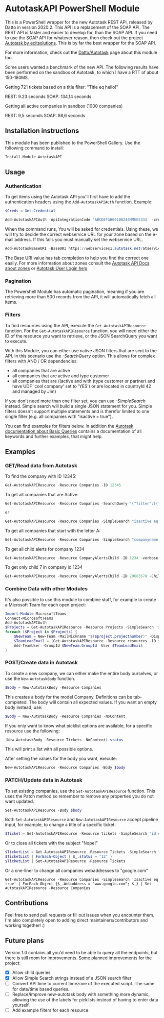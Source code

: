 # AutotaskAPI PowerShell Module

This is a PowerShell wrapper for the new Autotask REST API, released by Datto in version 2020.2. This API is a replacement of the SOAP API. The REST API is faster and easier to develop for, than the SOAP API. If you need to use the SOAP API for whatever reason, then check out the project [Autotask by ecitsolutions](https://github.com/ecitsolutions/Autotask). This is by far the best wrapper for the SOAP API.

For more information, check out the [Datto/Autotask](https://www.datto.com/integrations/lime-networks-b-v-cyberdrain-com) page about this module too.

Some users wanted a benchmark of the new API. The following results have been performed on the sandbox of Autotask, to which I have a RTT of about 150-180MS.

Getting 721 tickets based on a title filter: "Title eq hello!"

REST: 9.23 seconds
SOAP: 134,14 seconds

Getting all active companies in sandbox (1000 companies)

REST: 9,5 seconds
SOAP: 86,6 seconds

## Installation instructions

This module has been published to the PowerShell Gallery. Use the following command to install:  

```powershell
Install-Module AutotaskAPI
```

## Usage

### Authentication

To get items using the Autotask API you'll first have to add the authentication headers using the `Add-AutotaskAPIAuth` function. Example:

```powershell
$Creds = Get-Credential

Add-AutotaskAPIAuth -ApiIntegrationCode 'ABCDEFGH00100244MMEEE333' -credentials $Creds
```

When the command runs, You will be asked for credentials. Using these, we will try to decide the correct webservice URL for your zone based on the e-mail address. If this fails you must manually set the webservice URL.

```powershell
Add-AutotaskBaseURI -BaseURI https://webservices1.autotask.net/atservicesrest
```

The Base URI value has tab completion to help you find the correct one easily. For more information about zones consult the [Autotask API Docs about zones](https://www.autotask.net/help/developerhelp/Content/APIs/General/API_Zones.htm) or [Autotask User Login help](https://www.autotask.net/help/Content/2_Getting_Started/LogIntoAutotask.htm?Highlight=hosted)

### Pagination

The Powershell Module has automatic pagination, meaning if you are retrieving more than 500 records from the API, it will automatically fetch all items.

### Filters

To find resources using the API, execute the `Get-AutotaskAPIResource` function. For the `Get-AutotaskAPIResource` function, you will need either the ID of the resource you want to retrieve, or the JSON SearchQuery you want to execute.

With this Module, you can either use native JSON filters that are sent to the API. In this scenario use the *-SearchQuery* option. This allows for complex filters with AND / OR dependencies:

- all companies that are active
- all companies that are active and type customer
- all companies that are ((active and with (type customer or partner) and have UDF 'cool company' set to 'YES') or are located in countryId 42 and managed by Jim)

If you don't need more than one filter set, you can use *-SimpleSearch* instead. Simple search will build a single JSON statement for you. Simple filters doesn't support  multiple statements and is therefor limited to one single filter (e.g. all companies with "isactive = true").

You can find examples for filters below. In addition the [Autotask documentation about Basic Queries](https://www.autotask.net/help/developerhelp/Content/APIs/REST/API_Calls/REST_Basic_Query_Calls.htm) contains a documentation of all keywords and further examples, that might help.

## Examples

### GET/Read data from Autotask

To find the company with ID 12345:

```powershell
Get-AutotaskAPIResource -Resource Companies -ID 12345
```

To get all companies that are Active:

```powershell
Get-AutotaskAPIResource -Resource Companies -SearchQuery '{"filter":[{"op":"eq","field":"isactive","value":"true"}]}'

or

Get-AutotaskAPIResource -Resource Companies -SimpleSearch "isactive eq $true"
```

To get all companies that start with the letter A:

```powershell
Get-AutotaskAPIResource -Resource Companies -SimpleSearch "companyname beginswith A"
```

To get all child alerts for company 1234

```powershell
Get-AutotaskAPIResource -Resource CompanyAlertsChild -ID 1234 -verbose
```

To get only child 7 in company id 1234

```powershell
Get-AutotaskAPIResource -Resource CompanyAlertsChild -ID 29683578 -ChildID 7
```

### Combine Data with other Modules

It's also possible to use this module to combine stuff, for example to create a Microsoft Team for each open project:

```powershell
Import-Module MicrosoftTeams
Connect-MicrosoftTeams
Add-AutotaskAPIAuth
$Projects = Get-AutotaskAPIResource -Resource Projects -SimpleSearch 'status ne completed'
foreach ($Project in $Projects) {
    $NewTeam = New-Team -MailNickname "$($project.projectnumber)" -DisplayName "$($project.projectnumber) - $($project.name)" -Visibility "private"
    $TeamLeadEmail = (Get-AutotaskAPIResource -Resource resources -ID $($project.projectLeadResourceID)).email
    Add-TeamUser -GroupId $NewTeam.GroupId -User $TeamLeadEmail
}
```

### POST/Create data in Autotask

To create a new company, we can either make the entire body ourselves, or use the `New-AutotaskBody` function.

```powershell
$Body = New-AutotaskBody -Resource Companies
```

This creates a body for the model Company. Definitions can be tab-completed. The body will contain all expected values. If you want an empty body instead, use:

```powershell
$Body = New-AutotaskBody -Resource Companies -NoContent
```

If you only want to know what picklist options are available, for a specific resource use the following:

```powershell
(New-AutotaskBody -Resource Tickets -NoContent).status
```

This will print a list with all possible options.

After setting the values for the body you want, execute:

```powershell
New-AutotaskAPIResource -Resource Companies -Body $body
```

### PATCH/Update data in Autotask

To set existing companies, use the `Set-AutotaskAPIResource` function. This uses the Patch method so remember to remove any properties you do not want updated.

```powershell
Set-AutotaskAPIResource -Body $body
```

Both `Set-AutotaskAPIResource` and `New-AutotaskAPIResource` accept pipeline input, for example, to change a title of a specific ticket:

```powershell
$Ticket = Get-AutotaskAPIResource -Resource tickets -SimpleSearch "id eq 12345"
```

Or to close all tickets with the subject "Nope!"

```powershell
$TicketList = Get-AutotaskAPIResource -Resource Tickets -SimpleSearch "title eq Nope!"
$TicketList | ForEach-Object { $_.status = "12" }
$TicketList | Set-AutotaskAPIResource -Resource Tickets
```

Or a one-liner to change all companies webaddresses to "google.com"

    Get-AutotaskAPIResource -Resource Companies -SimpleSearch 'Isactive eq true' | ForEach-Object {$_.Webaddress = "www.google.com"; $_} | Set-AutotaskAPIResource -Resource Companies

## Contributions

Feel free to send pull requests or fill out issues when you encounter them. I'm also completely open to adding direct maintainers/contributors and working together! :)

## Future plans

Version 1.0 contains all you'd need to be able to query all the endpoints, but there is still room for improvements. Some planned improvements for the project:

- [x] Allow child queries
- [x] Allow Simple Search strings instead of a JSON search filter
- [ ] Convert API time to current timezone of the executed script. The same for date/time based queries.
- [ ] Replace/improve new-autotask body with something more dynamic, allowing the use of the labels for picklists instead of having to enter data yourself.
- [ ] Add example filters for each resource
